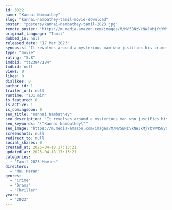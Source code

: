 ```yaml
---
id: 3322
name: "Kannai Nambathey"
slug: "kannai-nambathey-tamil-movie-download"
poster: "posters/kannai-nambathey-tamil-2023.jpg"
remote_poster: "https://m.media-amazon.com/images/M/MV5BNzVkNWJkMjYtYWM5Ny00OTUwLWJlN2ItYzAyODQzMzBhNDZjXkEyXkFqcGc@._V1_SX300.jpg"
original_language: "Tamil"
dubbed_in: null
released_date: "17 Mar 2023"
synopsis: "It revolves around a mysterious man who justifies his crime. According to him, people commit crimes for two reasons; to hide wrongdoing or to ensure a flawless future."
type: "movie"
rating: "5.8"
imdbid: "tt23847184"
tmdbid: null
views: 0
likes: 0
dislikes: 0
author_id: 1
trailer_url: null
runtime: "131 min"
is_featured: 0
is_active: 1
is_comingsoon: 0
seo_title: "Kannai Nambathey"
seo_description: "It revolves around a mysterious man who justifies his crime. According to him, people commit crimes for two reasons; to hide wrongdoing or to ensure a flawless future."
seo_keywords: "\"Kannai Nambathey\""
seo_image: "https://m.media-amazon.com/images/M/MV5BNzVkNWJkMjYtYWM5Ny00OTUwLWJlN2ItYzAyODQzMzBhNDZjXkEyXkFqcGc@._V1_SX300.jpg"
screenshots: null
redirect_to: null
social_shares: 0
created_at: 2025-04-18 17:13:21
updated_at: 2025-04-18 17:13:21
categories:
  - "Tamil 2023 Movies"
directors:
  - "Mu. Maran"
genres:
  - "Crime"
  - "Drama"
  - "Thriller"
years:
  - "2023"
---
```

